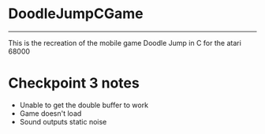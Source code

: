 # DoodleJumpCGame

---
This is the recreation of the mobile game Doodle Jump in C for the atari 68000

# Checkpoint 3 notes

- Unable to get the double buffer to work
- Game doesn't load
- Sound outputs static noise
